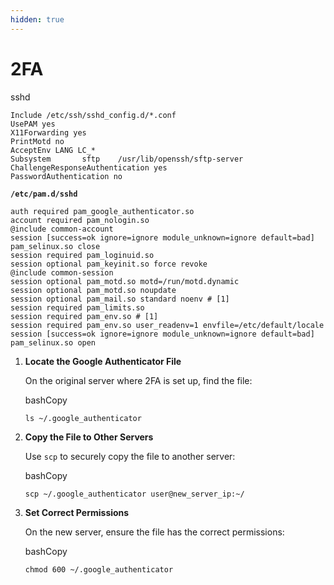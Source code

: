 ```yaml
---
hidden: true
---
```


# 2FA

sshd

```
Include /etc/ssh/sshd_config.d/*.conf
UsePAM yes
X11Forwarding yes
PrintMotd no
AcceptEnv LANG LC_*
Subsystem       sftp    /usr/lib/openssh/sftp-server
ChallengeResponseAuthentication yes
PasswordAuthentication no
```

**`/etc/pam.d/sshd`**

```
auth required pam_google_authenticator.so
account required pam_nologin.so
@include common-account
session [success=ok ignore=ignore module_unknown=ignore default=bad] pam_selinux.so close
session required pam_loginuid.so
session optional pam_keyinit.so force revoke
@include common-session
session optional pam_motd.so motd=/run/motd.dynamic
session optional pam_motd.so noupdate
session optional pam_mail.so standard noenv # [1]
session required pam_limits.so
session required pam_env.so # [1]
session required pam_env.so user_readenv=1 envfile=/etc/default/locale
session [success=ok ignore=ignore module_unknown=ignore default=bad] pam_selinux.so open
```

1.  **Locate the Google Authenticator File**

    &#x20;

    On the original server where 2FA is set up, find the file:

    bashCopy

    ```
    ls ~/.google_authenticator
    ```
2.  **Copy the File to Other Servers**

    &#x20;

    Use `scp` to securely copy the file to another server:

    bashCopy

    ```
    scp ~/.google_authenticator user@new_server_ip:~/
    ```
3.  **Set Correct Permissions**

    &#x20;

    On the new server, ensure the file has the correct permissions:

    bashCopy

    ```
    chmod 600 ~/.google_authenticator
    ```
